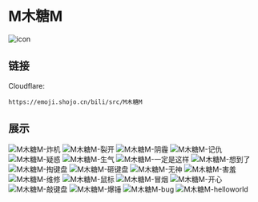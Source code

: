 # M木糖M
![icon](https://emoji.shojo.cn/bili/src/M木糖M/icon.png)
## 链接
Cloudflare:
```
https://emoji.shojo.cn/bili/src/M木糖M
```
## 展示
![M木糖M-炸机](https://emoji.shojo.cn/bili/src/M木糖M/M木糖M-炸机.png)
![M木糖M-裂开](https://emoji.shojo.cn/bili/src/M木糖M/M木糖M-裂开.png)
![M木糖M-阴霾](https://emoji.shojo.cn/bili/src/M木糖M/M木糖M-阴霾.png)
![M木糖M-记仇](https://emoji.shojo.cn/bili/src/M木糖M/M木糖M-记仇.png)
![M木糖M-疑惑](https://emoji.shojo.cn/bili/src/M木糖M/M木糖M-疑惑.png)
![M木糖M-生气](https://emoji.shojo.cn/bili/src/M木糖M/M木糖M-生气.png)
![M木糖M-一定是这样](https://emoji.shojo.cn/bili/src/M木糖M/M木糖M-一定是这样.png)
![M木糖M-想到了](https://emoji.shojo.cn/bili/src/M木糖M/M木糖M-想到了.png)
![M木糖M-掏键盘](https://emoji.shojo.cn/bili/src/M木糖M/M木糖M-掏键盘.png)
![M木糖M-砸键盘](https://emoji.shojo.cn/bili/src/M木糖M/M木糖M-砸键盘.png)
![M木糖M-无神](https://emoji.shojo.cn/bili/src/M木糖M/M木糖M-无神.png)
![M木糖M-害羞](https://emoji.shojo.cn/bili/src/M木糖M/M木糖M-害羞.png)
![M木糖M-维修](https://emoji.shojo.cn/bili/src/M木糖M/M木糖M-维修.png)
![M木糖M-鼠标](https://emoji.shojo.cn/bili/src/M木糖M/M木糖M-鼠标.png)
![M木糖M-冒烟](https://emoji.shojo.cn/bili/src/M木糖M/M木糖M-冒烟.png)
![M木糖M-开心](https://emoji.shojo.cn/bili/src/M木糖M/M木糖M-开心.png)
![M木糖M-敲键盘](https://emoji.shojo.cn/bili/src/M木糖M/M木糖M-敲键盘.png)
![M木糖M-爆锤](https://emoji.shojo.cn/bili/src/M木糖M/M木糖M-爆锤.png)
![M木糖M-bug](https://emoji.shojo.cn/bili/src/M木糖M/M木糖M-bug.png)
![M木糖M-helloworld](https://emoji.shojo.cn/bili/src/M木糖M/M木糖M-helloworld.png)

